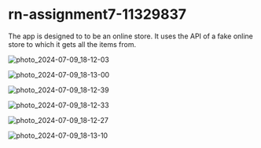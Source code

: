 # rn-assignment7-11329837

The app is designed to to be an online store.
It uses the API of a fake online store to which it gets all the items from.

![photo_2024-07-09_18-12-03](https://github.com/Curtis488/rn-assignment7-11329837/assets/151444847/6dbc6d9e-276e-4f71-9d44-566f369cd576)

![photo_2024-07-09_18-13-00](https://github.com/Curtis488/rn-assignment7-11329837/assets/151444847/8eebe0b9-6fc4-4e15-a4fe-ca3dea219391)

![photo_2024-07-09_18-12-39](https://github.com/Curtis488/rn-assignment7-11329837/assets/151444847/48bd992f-c95f-4e45-ab51-c7934ea0fab3)

![photo_2024-07-09_18-12-33](https://github.com/Curtis488/rn-assignment7-11329837/assets/151444847/2bec192a-85e7-46ce-8319-169fd8fa8309)

![photo_2024-07-09_18-12-27](https://github.com/Curtis488/rn-assignment7-11329837/assets/151444847/54b641df-f68f-4bf0-a53c-912d97737238)

![photo_2024-07-09_18-13-10](https://github.com/Curtis488/rn-assignment7-11329837/assets/151444847/5d41a2e9-1839-49e0-a63a-93ca16ad73d3)
